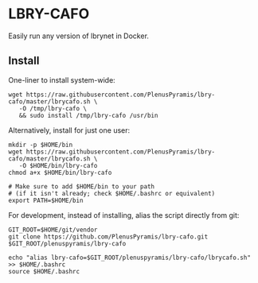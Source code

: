 # LBRY-CAFO

Easily run any version of lbrynet in Docker.

## Install

One-liner to install system-wide:

```
wget https://raw.githubusercontent.com/PlenusPyramis/lbry-cafo/master/lbrycafo.sh \
   -O /tmp/lbry-cafo \
   && sudo install /tmp/lbry-cafo /usr/bin
```

Alternatively, install for just one user:

```
mkdir -p $HOME/bin
wget https://raw.githubusercontent.com/PlenusPyramis/lbry-cafo/master/lbrycafo.sh \
   -O $HOME/bin/lbry-cafo
chmod a+x $HOME/bin/lbry-cafo

# Make sure to add $HOME/bin to your path
# (if it isn't already; check $HOME/.bashrc or equivalent)
export PATH=$HOME/bin
```

For development, instead of installing, alias the script directly from git:

```
GIT_ROOT=$HOME/git/vendor
git clone https://github.com/PlenusPyramis/lbry-cafo.git $GIT_ROOT/plenuspyramis/lbry-cafo

echo "alias lbry-cafo=$GIT_ROOT/plenuspyramis/lbry-cafo/lbrycafo.sh" >> $HOME/.bashrc
source $HOME/.bashrc
```

